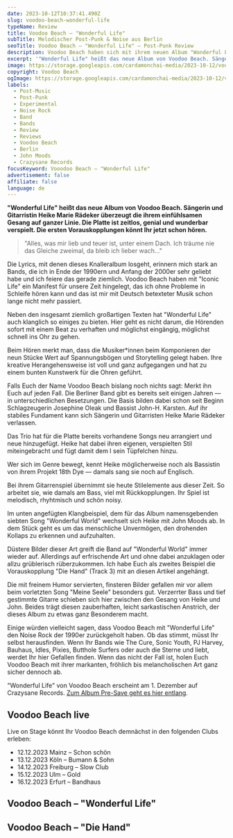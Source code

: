 ```yaml
---
date: 2023-10-12T10:37:41.490Z
slug: voodoo-beach-wonderful-life
typeName: Review
title: Voodoo Beach – "Wonderful Life"
subTitle: Melodischer Post-Punk & Noise aus Berlin
seoTitle: Voodoo Beach – "Wonderful Life" – Post-Punk Review
description: Voodoo Beach haben sich mit ihrem neuen Album "Wonderful Life" Sängerin und Gitarristin Heike Marie Rädeker (18th Dye) ins Boot gehört. Erfahrt jetzt, warum Ihr die Platte nicht verpassen solltet!
excerpt: '"Wonderful Life" heißt das neue Album von Voodoo Beach. Sängerin und Gitarristin Heike Marie Rädeker überzeugt die  ihrem einfühlsamen Gesang auf ganzer Linie. Die Platte ist zeitlos, genial und wunderbar verspielt. Die ersten Vorauskopplungen könnt Ihr jetzt schon hören.'
image: https://storage.googleapis.com/cardamonchai-media/2023-10-12/voodoo-beach-wonderful-life-jpg-imagine-d8d8d8_929292_1024_768/640.webp
copyright: Voodoo Beach
ogImage: https://storage.googleapis.com/cardamonchai-media/2023-10-12/voodoo-beach-wonderful-life-og-jpg-imagine-e80878_bb4885_1200_630/640.webp
labels:
  - Post-Music
  - Post-Punk
  - Experimental
  - Noise Rock
  - Band
  - Bands
  - Review
  - Reviews
  - Voodoo Beach
  - Berlin
  - John Moods
  - Crazysane Records
focusKeyword: Vooodoo Beach – "Wonderful Life"
advertisement: false
affiliate: false
language: de
---
```


**"Wonderful Life" heißt das neue Album von Voodoo Beach. Sängerin und Gitarristin Heike Marie Rädeker überzeugt die ihrem einfühlsamen Gesang auf ganzer Linie. Die Platte ist zeitlos, genial und wunderbar verspielt. Die ersten Vorauskopplungen könnt Ihr jetzt schon hören.**

> "Alles, was mir lieb und teuer ist, unter einem Dach. Ich träume nie das Gleiche zweimal, da bleib ich lieber wach..."

Die Lyrics, mit denen dieses Knalleralbum losgeht, erinnern mich stark an Bands, die ich in Ende der 1990ern und Anfang der 2000er sehr geliebt habe und ich feiere das gerade ziemlich. Voodoo Beach haben mit "Iconic Life" ein Manifest für unsere Zeit hingelegt, das ich ohne Probleme in Schleife hören kann und das ist mir mit Deutsch betexteter Musik schon lange nicht mehr passiert.

Neben den insgesamt ziemlich großartigen Texten hat "Wonderful Life" auch klanglich so einiges zu bieten. Hier geht es nicht darum, die Hörenden sofort mit einem Beat zu verhaften und möglichst eingängig, möglichst schnell ins Ohr zu gehen.

Beim Hören merkt man, dass die Musiker\*innen beim Komponieren der neun Stücke Wert auf Spannungsbögen und Storytelling gelegt haben. Ihre kreative Herangehensweise ist voll und ganz aufgegangen und hat zu einem bunten Kunstwerk für die Ohren geführt.

Falls Euch der Name Voodoo Beach bislang noch nichts sagt: Merkt ihn Euch auf jeden Fall. Die Berliner Band gibt es bereits seit einigen Jahren — in unterschiedlichen Besetzungen. Die Basis bilden dabei schon seit Beginn Schlagzeugerin Josephine Oleak und Bassist John-H. Karsten. Auf ihr stabiles Fundament kann sich Sängerin und Gitarristen Heike Marie Rädeker verlassen.

Das Trio hat für die Platte bereits vorhandene Songs neu arrangiert und neue hinzugefügt. Heike hat dabei ihren eigenen, verspielten Stil miteingebracht und fügt damit dem I sein Tüpfelchen hinzu.

Wer sich im Genre bewegt, kennt Heike möglicherweise noch als Bassistin von ihrem Projekt 18th Dye — damals sang sie noch auf Englisch.

Bei ihrem Gitarrenspiel übernimmt sie heute Stilelemente aus dieser Zeit. So arbeitet sie, wie damals am Bass, viel mit Rückkopplungen. Ihr Spiel ist melodisch, rhyhtmisch und schön noisy.

Im unten angefügten Klangbeispiel, dem für das Album namensgebenden siebten Song "Wonderful World" wechselt sich Heike mit John Moods ab. In dem Stück geht es um das menschliche Unvermögen, den drohenden Kollaps zu erkennen und aufzuhalten.

Düstere Bilder dieser Art greift die Band auf "Wonderful World" immer wieder auf. Allerdings auf erfrischende Art und ohne dabei anzuklagen oder allzu grüblerisch rüberzukommen. Ich habe Euch als zweites Beispiel die Vorauskopplung "Die Hand" (Track 3) mit an diesen Artikel angehängt.

Die mit freinem Humor servierten, finsteren Bilder gefallen mir vor allem beim vorletzten Song "Meine Seele" besonders gut. Verzerrter Bass und tief gestimmte Gitarre schieben sich hier zwischen den Gesang von Heike und John. Beides trägt diesen zauberhaften, leicht sarkastischen Anstrich, der dieses Album zu etwas ganz Besonderem macht.

Einige würden vielleicht sagen, dass Voodoo Beach mit "Wonderful Life" den Noise Rock der 1990er zurückgeholt haben. Ob das stimmt, müsst Ihr selbst herausfinden. Wenn Ihr Bands wie The Cure, Sonic Youth, PJ Harvey, Bauhaus, Idles, Pixies, Butthole Surfers oder auch die Sterne und liebt, werdet Ihr hier Gefallen finden. Wenn das nicht der Fall ist, holen Euch Voodoo Beach mit ihrer markanten, fröhlich bis melancholischen Art ganz sicher dennoch ab.

"Wonderful Life" von Voodoo Beach erscheint am 1. Dezember auf Crazysane Records. [Zum Album Pre-Save geht es hier entlang](https://orcd.co/vb-wonderful-life-album).

## Voodoo Beach live

Live on Stage könnt Ihr Voodoo Beach demnächst in den folgenden Clubs erleben:

- 12.12.2023 Mainz – Schon schön
- 13.12.2023 Köln – Bumann & Sohn
- 14.12.2023 Freiburg – Slow Club
- 15.12.2023 Ulm – Gold
- 16.12.2023 Erfurt – Bandhaus

## Voodoo Beach – "Wonderful Life"

<YouTube id="tucWYQOT5LI" />

## Voodoo Beach – "Die Hand"

<YouTube id="inhIO4qoY_Q" />
